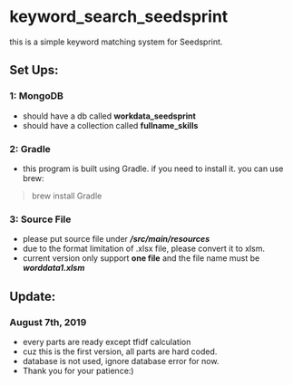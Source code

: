 # keyword_search_seedsprint
this is a simple keyword matching system for Seedsprint. 

## Set Ups:
### 1: MongoDB
- should have a db called **workdata_seedsprint** 
- should have a collection called **fullname_skills** 
### 2: Gradle
- this program is built using Gradle. if you need to install it. you can use brew:
> brew install Gradle <br>

### 3: Source File
- please put source file under ***/src/main/resources*** 
- due to the format limitation of .xlsx file, please convert it to xlsm. 
- current version only support **one file** and the file name must be ***worddata1.xlsm***  

## Update:
### August 7th, 2019
- every parts are ready except tfidf calculation 
- cuz this is the first version, all parts are hard coded. 
- database is not used, ignore database error for now.
- Thank you for your patience:)
